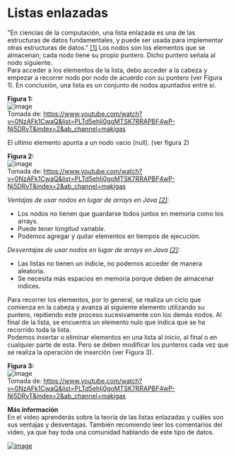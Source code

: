 # Listas enlazadas
"En ciencias de la computación, una lista enlazada es una de las estructuras de datos fundamentales, y puede ser usada para implementar otras estructuras de datos." [[1]](https://pages.github.com/](https://www.deltapci.com/java-listas-enlazadas-simples/)https://www.deltapci.com/java-listas-enlazadas-simples/)  
Los nodos son los elementos que se almacenan; cada nodo tiene su propio puntero. Dicho puntero señala al nodo siguiente.  
Para acceder a los elementos de la lista, debo acceder a la cabeza y empezar a recorrer nodo por nodo de acuerdo con su puntero (ver Figura 1). En conclusión, una lista es un conjunto de nodos apuntados entre sí.    

**Figura 1:**      
![image](https://github.com/Oswe-gif/Estructura-de-datos/assets/84868357/58211191-1c9c-4cd8-ba50-f41cd85fb39c)  
Tomada de: https://www.youtube.com/watch?v=0NzAFk1CwaQ&list=PLTd5ehIj0goMTSK7RRAPBF4wP-Nj5DRvT&index=2&ab_channel=makigas  

El ultimo elemento apunta a un nodo vacio (null). (ver figura 2)   

**Figura 2:**    
![image](https://github.com/Oswe-gif/Estructura-de-datos/assets/84868357/d7687b3b-80cc-486b-ae52-c1143cd819d5)  
Tomada de: https://www.youtube.com/watch?v=0NzAFk1CwaQ&list=PLTd5ehIj0goMTSK7RRAPBF4wP-Nj5DRvT&index=2&ab_channel=makigas  

*Ventajas de usar nodos en lugar de arrays en Java [[2]](https://www.youtube.com/watch?v=0NzAFk1CwaQ&list=PLTd5ehIj0goMTSK7RRAPBF4wP-Nj5DRvT&index=2&ab_channel=makigas):*      
- Los nodos no tienen que guardarse todos juntos en memoria como los arrays.
- Puede tener longitud variable.
- Podemos agregar y quitar elementos en tiempos de ejecución.

*Desventajas de usar nodos en lugar de arrays en Java [[2]](https://www.youtube.com/watch?v=0NzAFk1CwaQ&list=PLTd5ehIj0goMTSK7RRAPBF4wP-Nj5DRvT&index=2&ab_channel=makigas):*    
- Las listas no tienen un índicie, no podemos acceder de manera aleatoria.
- Se necesita más espacios en memoria porque deben de almacenar indices.

Para recorrer los elementos, por lo general, se realiza un ciclo que comienza en la cabeza y avanza al siguiente elemento utilizando su puntero, repitiendo este proceso sucesivamente con los demás nodos. 
Al final de la lista, se encuentra un elemento nulo que indica que se ha recorrido toda la lista.  
Podemos insertar o eliminar elementos en una lista al inicio, al final o en cualquier parte de esta. Pero se deben modificar los punteros cada vez que se realiza la operación de inserción (ver Figura 3).  

**Figura 3:**   
![image](https://github.com/Oswe-gif/Estructura-de-datos/assets/84868357/523b2ea5-b31f-47c2-8f64-0201465dad0d)  
Tomada de: https://www.youtube.com/watch?v=0NzAFk1CwaQ&list=PLTd5ehIj0goMTSK7RRAPBF4wP-Nj5DRvT&index=2&ab_channel=makigas  

**Más información**  
En el video aprenderás sobre la teoría de las listas enlazadas y cuáles son sus ventajas y desventajas. También recomiendo leer los comentarios del video, ya que hay toda una comunidad hablando de este tipo de datos.

[![image](https://github.com/Oswe-gif/Estructura-de-datos/assets/84868357/ce1d41a3-dbe0-4546-8e5e-57738b431c11)](https://www.youtube.com/watch?v=34ky600VTN0)  

